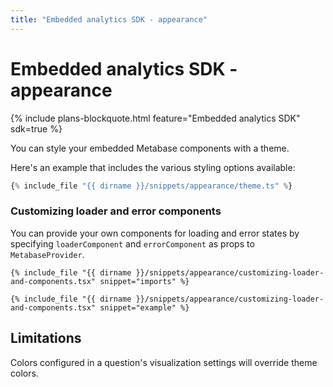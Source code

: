 ```yaml
---
title: "Embedded analytics SDK - appearance"
---
```


# Embedded analytics SDK - appearance

{% include plans-blockquote.html feature="Embedded analytics SDK" sdk=true %}

You can style your embedded Metabase components with a theme.

Here's an example that includes the various styling options available:

```ts
{% include_file "{{ dirname }}/snippets/appearance/theme.ts" %}
```

### Customizing loader and error components

You can provide your own components for loading and error states by specifying `loaderComponent` and `errorComponent` as props to `MetabaseProvider`.

```tsx
{% include_file "{{ dirname }}/snippets/appearance/customizing-loader-and-components.tsx" snippet="imports" %}

{% include_file "{{ dirname }}/snippets/appearance/customizing-loader-and-components.tsx" snippet="example" %}
```

## Limitations

Colors configured in a question's visualization settings will override theme colors.
